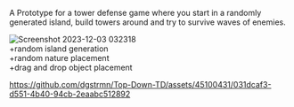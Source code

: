 A Prototype for a tower defense game where you start in a randomly generated island, build towers around and try to survive waves of enemies.

![Screenshot 2023-12-03 032318](https://github.com/dgstrmn/Top-Down-TD/assets/45100431/d60030a1-7b61-46b2-852b-161042b4e41b)<br>
+random island generation<br>
+random nature placement<br>
+drag and drop object placement<br>



https://github.com/dgstrmn/Top-Down-TD/assets/45100431/031dcaf3-d551-4b40-94cb-2eaabc512892

